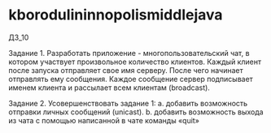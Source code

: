 # kborodulininnopolismiddlejava

ДЗ_10

Задание 1. Разработать приложение - многопользовательский чат, в котором участвует произвольное количество клиентов. 
Каждый клиент после запуска отправляет свое имя серверу. После чего начинает отправлять ему сообщения. 
Каждое сообщение сервер подписывает именем клиента и рассылает всем клиентам (broadcast).

Задание 2.  Усовершенствовать задание 1:
a.      добавить возможность отправки личных сообщений (unicast).
b.      добавить возможность выхода из чата с помощью написанной в чате команды «quit»
